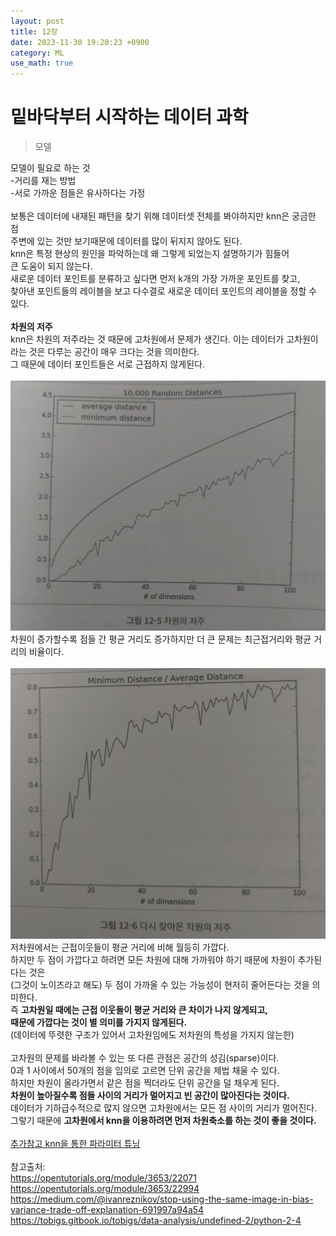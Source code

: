 ```yaml
---
layout: post
title: 12장
date: 2023-11-30 19:20:23 +0900
category: ML 
use_math: true
---
```

# 밑바닥부터 시작하는 데이터 과학  

> 모델  

모델이 필요로 하는 것  
-거리를 재는 방법  
-서로 가까운 점들은 유사하다는 가정
<br>  
보통은 데이터에 내재된 패턴을 찾기 위해 데이터셋 전체를 봐야하지만 knn은 궁금한 점  
주변에 있는 것만 보기때문에 데이터를 많이 뒤지지 않아도 된다.  
knn은 특정 현상의 원인을 파악하는데 왜 그렇게 되었는지 설명하기가 힘들어  
큰 도움이 되지 않는다.  
새로운 데이터 포인트를 분류하고 싶다면 먼저 k개의 가장 가까운 포인트를 찾고,  
찾아낸 포인트들의 레이블을 보고 다수결로 새로운 데이터 포인트의 레이블을 정할 수 있다.
<br>  
**차원의 저주**  
knn은 차원의 저주라는 것 때문에 고차원에서 문제가 생긴다. 
이는 데이터가 고차원이라는 것은 다루는 공간이 매우 크다는 것을 의미한다.  
그 때문에 데이터 포인트들은 서로 근접하지 않게된다.
<br>  
![차원의 저주](https://github.com/shina1221/shina1221.github.io/blob/main/_posts/%EB%8F%84%EC%84%9C/%EB%B0%91%EB%B0%94%EB%8B%A5%EB%B6%80%ED%84%B0%20%EC%8B%9C%EC%9E%91%ED%95%98%EB%8A%94%20%EB%8D%B0%EC%9D%B4%ED%84%B0%20%EA%B3%BC%ED%95%99/img/%EC%B0%A8%EC%9B%90%EC%9D%98%20%EC%A0%80%EC%A3%BC.jpg?raw=true)  
차원이 증가할수록 점들 간 평균 거리도 증가하지만 더 큰 문제는 최근접거리와 평균 거리의 비율이다.
<br>  
![다시 돌아온 차원의 저주](https://github.com/shina1221/shina1221.github.io/blob/main/_posts/%EB%8F%84%EC%84%9C/%EB%B0%91%EB%B0%94%EB%8B%A5%EB%B6%80%ED%84%B0%20%EC%8B%9C%EC%9E%91%ED%95%98%EB%8A%94%20%EB%8D%B0%EC%9D%B4%ED%84%B0%20%EA%B3%BC%ED%95%99/img/%EB%8B%A4%EC%8B%9C%20%EC%B0%BE%EC%95%84%EC%98%A8%20%EC%B0%A8%EC%9B%90%EC%9D%98%20%EC%A0%80%EC%A3%BC.jpg?raw=true)   
저차원에서는 근접이웃들이 평균 거리에 비해 월등히 가깝다.  
하지만 두 점이 가깝다고 하려면 모든 차원에 대해 가까워야 하기 때문에 차원이 추가된다는 것은  
(그것이 노이즈라고 해도) 두 점이 가까울 수 있는 가능성이 현저히 줄어든다는 것을 의미한다.  
즉 **고차원일 때에는 근접 이웃들이 평균 거리와 큰 차이가 나지 않게되고,**  
**때문에 가깝다는 것이 별 의미를 가지지 않게된다.**  
(데이터에 뚜렷한 구조가 있어서 고차원임에도 저차원의 특성을 가지지 않는한)
<br>  
고차원의 문제를 바라볼 수 있는 또 다른 관점은 공간의 성김(sparse)이다.  
0과 1 사이에서 50개의 점을 임의로 고르면 단위 공간을 제법 채울 수 있다.  
하지만 차원이 올라가면서 같은 점을 찍더라도 단위 공간을 덜 채우게 된다.  
**차원이 높아질수록 점들 사이의 거리가 멀어지고 빈 공간이 많아진다는 것이다.**  
데이터가 기하급수적으로 많지 않으면 고차원에서는 모든 점 사이의 거리가 멀어진다.  
그렇기 때문에 **고차원에서 knn을 이용하려면 먼저 차원축소를 하는 것이 좋을 것이다.**
<br>  
[추가참고 knn을 통한 파라미터 튜닝](https://tobigs.gitbook.io/tobigs/data-analysis/python-knn)
<br>  
참고출처:  
https://opentutorials.org/module/3653/22071  
https://opentutorials.org/module/3653/22994  
https://medium.com/@ivanreznikov/stop-using-the-same-image-in-bias-variance-trade-off-explanation-691997a94a54  
https://tobigs.gitbook.io/tobigs/data-analysis/undefined-2/python-2-4  